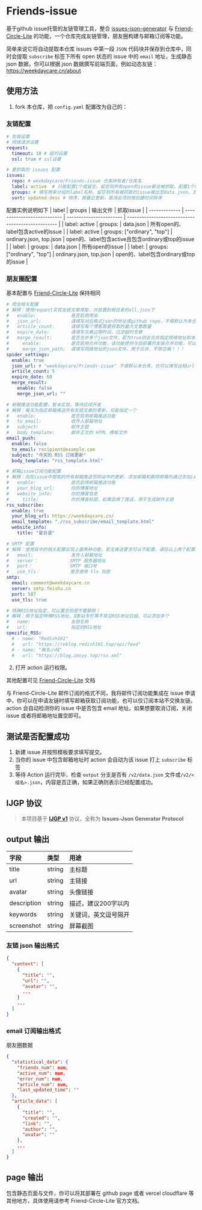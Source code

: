 # Friends-issue

基于github issue托管的友链管理工具，整合 [issues-json-generator](https://github.com/xaoxuu/issues-json-generator) 与 [Friend-Circle-Lite](https://github.com/willow-god/Friend-Circle-Lite) 的功能，一个仓库完成友链管理，朋友圈构建与邮箱订阅等功能。

简单来说它将自动提取本仓库 issues 中第一段 `JSON` 代码块并保存到仓库中，同时会提取 `subscribe` 标签下所有 open 状态的 issue 中的 `email` 地址，生成静态 json 数据，你可以根据 json 数据撰写前端页面，例如动态友链：https://weekdaycare.cn/about

## 使用方法

1. fork 本仓库，把 `config.yaml` 配置改为自己的：

### 友链配置

```yaml
# 友链设置
# 网络请求设置
request:
  timeout: 10 # 超时设置
  ssl: true # ssl设置

# 要抓取的 issues 配置
issues:
  repo: # weekdaycare/Friends-issue 仓库持有者/仓库名
  label: active  # 只能配置1个或留空，留空则所有open的issue都会被抓取。配置1个时，issue只有在具有该标签时才被抓取
  groups: # 填写用来分组的label名称。留空则所有被抓取的issue输出至data.json，否则按照输出与组名同名的json文件
  sort: updated-desc # 排序，按最近更新，取消此项则按创建时间排序
```

配置实例说明如下
| label         | groups                      | 输出文件                | 抓取issue                                         |
| ------------- | --------------------------- | ----------------------- | ------------------------------------------------- |
| label: active | groups:                     | data.json               | 所有open的、label包含active的issue                |
| label: active | groups: ["ordinary", "top"] | ordinary.json, top.json | open的、label包含active且包含ordinary或top的issue |
| label:        | groups:                     | data.json               | 所有open的issue                                   |
| label:        | groups: ["ordinary", "top"] | ordinary.json, top.json | open的、label包含ordinary或top的issue             |


### 朋友圈配置

基本配置与 [Friend-Circle-Lite](https://github.com/willow-god/Friend-Circle-Lite) 保持相同

```yaml
# 爬虫相关配置
# 解释：使用request实现友链文章爬取，并放置到根目录的all.json下
#   enable:             是否启用爬虫
#   json_url:           请填写对应格式json的地址或github repo，不填默认为本仓库 issue
#   article_count:      请填写每个博客需要获取的最大文章数量
#   expire_date:        请填写文章过期时间，过滤超时文章
#   marge_result:       是否合并多个json文件，若为true则会合并指定网络地址和本地地址的json文件
#     enable:           是否启用合并功能，该功能提供与自部署的友链合并功能，可以解决服务器部分国外网站无法访问的问题
#     marge_json_path:  请填写网络地址的json文件，用于合并，不带空格！！！
spider_settings:
  enable: true
  json_url: # "weekdaycare/Friends-issue" 不填默认本仓库，也可以填写远程url
  article_count: 5
  expire_date: 60
  merge_result:
    enable: false
    merge_json_url: ""

# 邮箱推送功能配置，暂未实现，等待后续开发
# 解释：每天为指定邮箱推送所有友链文章的更新，仅能指定一个
#   enable:             是否启用邮箱推送功能
#   to_email:           收件人邮箱地址
#   subject:            邮件主题
#   body_template:      邮件正文的 HTML 模板文件
email_push:
  enable: false
  to_email: recipient@example.com
  subject: "今天的 RSS 订阅更新"
  body_template: "rss_template.html"

# 邮箱issue订阅功能配置
# 解释：向在issue中提取的所有邮箱推送您网站中的更新，添加邮箱和删除邮箱均通过添加issue对应格式实现
#   enable:             是否启用邮箱推送功能
#   your_blog_url:      你的博客地址
#   website_info:       你的博客信息
#     title:            你的博客标题，如果启用了推送，用于生成邮件主题
rss_subscribe:
  enable: true
  your_blog_url: https://weekdaycare.cn/
  email_template: "./rss_subscribe/email_template.html"
  website_info:
    title: "星日语"

# SMTP 配置
# 解释：使用其中的相关配置实现上面两种功能，若无推送要求可以不配置，请将以上两个配置置为false
#   email:              发件人邮箱地址
#   server：            SMTP 服务器地址
#   port：              SMTP 端口号
#   use_tls：           是否使用 tls 加密
smtp:
  email: comment@weekdaycare.cn
  server: smtp.feishu.cn
  port: 587
  use_tls: true

# 特殊RSS地址指定，可以置空但是不要删除！
# 解释：用于指定特殊RSS地址，如B站专栏等不常见RSS地址后缀，可以添加多个
#   name:               友链名称
#   url:                指定的RSS地址
specific_RSS:
  # - name: "Redish101"
  #   url: "https://reblog.redish101.top/api/feed"
  # - name: "無名小栈"
  #   url: "https://blog.imsyy.top/rss.xml"
```

2. 打开 action 运行权限。

其他配置可见 [Friend-Circle-Lite](https://github.com/willow-god/Friend-Circle-Lite) 文档

与 Friend-Circle-Lite 邮件订阅的格式不同，我将邮件订阅功能集成在 issue 申请中，你可以在申请友链时填写邮箱获取订阅功能，也可以仅订阅本站不交换友链。action 会自动检测你的 issue 中是否包含 email 地址。如果想要取消订阅，关闭 issue 或者将邮箱地址置空即可。

## 测试是否配置成功

1. 新建 issue 并按照模板要求填写提交。
2. 当你的 issue 中包含邮箱地址时 action 会自动为该 issue 打上 `subscribe` 标签
3. 等待 Action 运行完毕，检查 `output` 分支是否有 `/v2/data.json` 文件或`/v2/<组名>.json`，内容是否正确，如果正确则表示已经配置成功。


## IJGP 协议

> 本项目基于 **[IJGP v1](https://github.com/topics/ijgp)** 协议，全称为 **Issues-Json Generator Protocol**

## output 输出

| 字段 | 类型 | 用途 |
| :-- | :-- | :-- |
| title | string | 主标题 |
| url | string | 主链接 |
| avatar | string | 头像链接 |
| description | string | 描述，建议200字以内 |
| keywords | string | 关键词，英文逗号隔开 |
| screenshot | string | 屏幕截图 |

### 友链 json 输出格式

```json data.json
{
  "content": [
    {
      "title": "",
      "url": "",
      "avatar": "",
      ...
    }
    ...
  ]
}
```

### email 订阅输出格式

朋友圈数据

```json all.json
{
  "statistical_data": {
    "friends_num": num,
    "active_num": num,
    "error_num": num,
    "article_num": num,
    "last_updated_time": ""
  },
  "article_data": [
    {
      "title": "",
      "created": "",
      "link": "",
      "author": "",
      "avatar": ""
    },
    ...
  ]
}
```

## page 输出

包含静态页面与文件，你可以将其部署在 github page 或者 vercel cloudflare 等其他地方，具体使用请参考 Friend-Circle-Lite 官方文档。